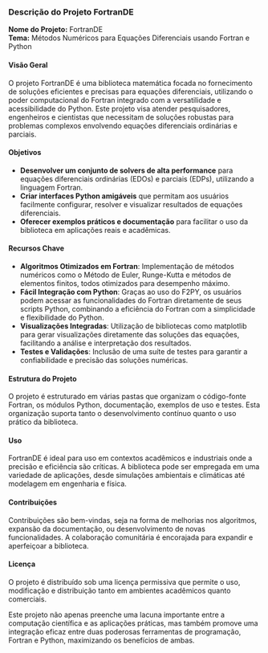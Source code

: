 ### Descrição do Projeto FortranDE

**Nome do Projeto:** FortranDE  
**Tema:** Métodos Numéricos para Equações Diferenciais usando Fortran e Python  

#### Visão Geral
O projeto FortranDE é uma biblioteca matemática focada no fornecimento de soluções eficientes e precisas para equações diferenciais, utilizando o poder computacional do Fortran integrado com a versatilidade e acessibilidade do Python. Este projeto visa atender pesquisadores, engenheiros e cientistas que necessitam de soluções robustas para problemas complexos envolvendo equações diferenciais ordinárias e parciais.

#### Objetivos
- **Desenvolver um conjunto de solvers de alta performance** para equações diferenciais ordinárias (EDOs) e parciais (EDPs), utilizando a linguagem Fortran.
- **Criar interfaces Python amigáveis** que permitam aos usuários facilmente configurar, resolver e visualizar resultados de equações diferenciais.
- **Oferecer exemplos práticos e documentação** para facilitar o uso da biblioteca em aplicações reais e acadêmicas.

#### Recursos Chave
- **Algoritmos Otimizados em Fortran**: Implementação de métodos numéricos como o Método de Euler, Runge-Kutta e métodos de elementos finitos, todos otimizados para desempenho máximo.
- **Fácil Integração com Python**: Graças ao uso do F2PY, os usuários podem acessar as funcionalidades do Fortran diretamente de seus scripts Python, combinando a eficiência do Fortran com a simplicidade e flexibilidade do Python.
- **Visualizações Integradas**: Utilização de bibliotecas como matplotlib para gerar visualizações diretamente das soluções das equações, facilitando a análise e interpretação dos resultados.
- **Testes e Validações**: Inclusão de uma suíte de testes para garantir a confiabilidade e precisão das soluções numéricas.

#### Estrutura do Projeto
O projeto é estruturado em várias pastas que organizam o código-fonte Fortran, os módulos Python, documentação, exemplos de uso e testes. Esta organização suporta tanto o desenvolvimento contínuo quanto o uso prático da biblioteca.

#### Uso
FortranDE é ideal para uso em contextos acadêmicos e industriais onde a precisão e eficiência são críticas. A biblioteca pode ser empregada em uma variedade de aplicações, desde simulações ambientais e climáticas até modelagem em engenharia e física.

#### Contribuições
Contribuições são bem-vindas, seja na forma de melhorias nos algoritmos, expansão da documentação, ou desenvolvimento de novas funcionalidades. A colaboração comunitária é encorajada para expandir e aperfeiçoar a biblioteca.

#### Licença
O projeto é distribuído sob uma licença permissiva que permite o uso, modificação e distribuição tanto em ambientes acadêmicos quanto comerciais.

Este projeto não apenas preenche uma lacuna importante entre a computação científica e as aplicações práticas, mas também promove uma integração eficaz entre duas poderosas ferramentas de programação, Fortran e Python, maximizando os benefícios de ambas.

